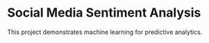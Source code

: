 # Social Media Sentiment Analysis

This project demonstrates machine learning for predictive analytics.